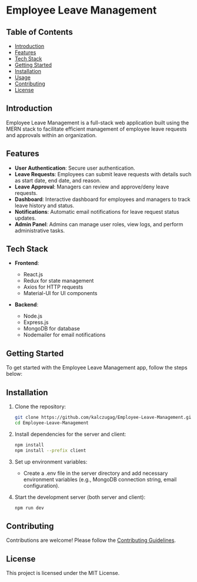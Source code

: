 # Employee Leave Management

## Table of Contents

-   [Introduction](#introduction)
-   [Features](#features)
-   [Tech Stack](#tech-stack)
-   [Getting Started](#getting-started)
-   [Installation](#installation)
-   [Usage](#usage)
-   [Contributing](#contributing)
-   [License](#license)

## Introduction

Employee Leave Management is a full-stack web application built using the MERN stack to facilitate efficient management of employee leave requests and approvals within an organization.

## Features

-   **User Authentication**: Secure user authentication.
-   **Leave Requests**: Employees can submit leave requests with details such as start date, end date, and reason.
-   **Leave Approval**: Managers can review and approve/deny leave requests.
-   **Dashboard**: Interactive dashboard for employees and managers to track leave history and status.
-   **Notifications**: Automatic email notifications for leave request status updates.
-   **Admin Panel**: Admins can manage user roles, view logs, and perform administrative tasks.

## Tech Stack

-   **Frontend**:

    -   React.js
    -   Redux for state management
    -   Axios for HTTP requests
    -   Material-UI for UI components

-   **Backend**:
    -   Node.js
    -   Express.js
    -   MongoDB for database
    -   Nodemailer for email notifications

## Getting Started

To get started with the Employee Leave Management app, follow the steps below:

## Installation

1. Clone the repository:

    ```bash
    git clone https://github.com/kalczugag/Employee-Leave-Management.git
    cd Employee-Leave-Management

    ```

2. Install dependencies for the server and client:

    ```bash
    npm install
    npm install --prefix client

    ```

3. Set up environment variables:

    - Create a .env file in the server directory and add necessary environment variables (e.g., MongoDB connection string, email configuration).

4. Start the development server (both server and client):
    ```bash
    npm run dev
    ```

## Contributing

Contributions are welcome! Please follow the [Contributing Guidelines](https://github.com/kalczugag/Employee-Leave-Management/contributing.md).

## License

This project is licensed under the MIT License.
